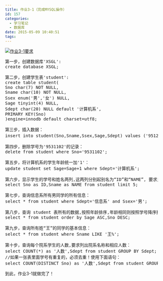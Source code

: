 ```yaml
---
title: 作业3-1（完成MYSQL操作）
id: 157
categories:
  - 学习笔记
  - 数据库
date: 2015-05-09 10:40:51
tags:
---
```


[![作业3-1要求](/wp-content/uploads/2015/05/QQ20150509-1@2x-285x300.png)](/wp-content/uploads/2015/05/QQ20150509-1@2x.png)
<pre lang="sql" line="1" escaped="true">
第一步，创建数据库'XSGL': 
create database XSGL;

第二步，创建学生表'student': 
create table student(
Sno char(7) NOT NULL,
Sname char(10) NOT NULL,
Ssex enum('男','女') NULL,
Sage tinyint(4) NULL,
Sdept char(20) NULL default '计算机系',
PRIMARY KEY(Sno)
)engine=innodb default charset=utf8;

第三步，插入数据：
insert into student(Sno,Sname,Ssex,Sage,Sdept) values ('9512101','李勇','男','19','计算机系'),('9512102','刘晨','男','20','计算机系'),('9512103','王敏','女','20','计算机系'),('9521101','张立','男','22','信息系'),('9521102','吴兵','女','21','信息系'),('9521103','张海','男','20','信息系'),('9531101','钱小平','女','18','数学系'),('9531102','王大力','男','19','数学系');

第四步，删除学号为'9531102'的记录：
delete from student where Sno='9531102';

第五步，将计算机系的学生年龄统一加'1'：
update student set Sage=Sage+1 where Sdept='计算机系';

第六步，显示学生的学号和姓名两列,这两列分别起别名为“ID”和“NAME”, 要求只列出查询结果的前 5 条记录：
select Sno as ID,Sname as NAME from student limit 5;

第七步，查询信息系所有男同学的所有信息：
select * from student where Sdept='信息系' and Ssex='男';

第八步，查询 student 表所有的数据,按照年龄排序,年龄相同则按照学号降序排序：
select * from student order by Sage ASC,Sno DESC;

第九步，查询所有姓“王”的同学的基本信息：
select * from student where Sname LIKE '王%';

第十步，查询每个院系学生的人数,要求列出院系名称和相应人数：
select COUNT(*) as '人数',Sdept from student GROUP BY Sdept;
//如果一张表里面学号有重复的，必须去重！使用下面语句：
select COUNT(DISTINCT Sno) as '人数',Sdept from student GROUP BY Sdept;
</pre>
到此，作业3-1就做完了！